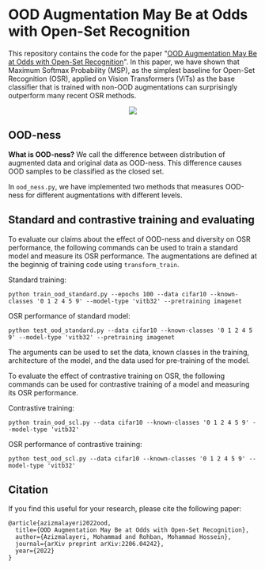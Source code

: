 # OOD Augmentation May Be at Odds with Open-Set Recognition

This repository contains the code for the paper "[OOD Augmentation May Be at Odds with Open-Set Recognition](https://arxiv.org/abs/2206.04242)". In this paper, we have shown that Maximum Softmax Probability (MSP), as the simplest baseline for Open-Set Recognition (OSR), applied on Vision Transformers (ViTs) as the base classifier that is trained with non-OOD augmentations can surprisingly outperform many recent OSR methods.


<p align="center">
  <img src="https://user-images.githubusercontent.com/72752732/190904647-30048ef7-db7d-4e3b-a682-6d35879e5de9.PNG" />
</p>

## OOD-ness

**What is OOD-ness?** We call the difference between distribution of augmented data and original data as OOD-ness. This difference causes OOD samples to be classified as the closed set. 

In `ood_ness.py`, we have implemented two methods that measures OOD-ness for different augmentations with different levels.

## Standard and contrastive training and evaluating

To evaluate our claims about the effect of OOD-ness and diversity on OSR performance, the following commands can be used to train a standard model and measure its OSR performance. The augmentations are defined at the beginnig of training code using `transform_train`.

Standard training:
```
python train_ood_standard.py --epochs 100 --data cifar10 --known-classes '0 1 2 4 5 9' --model-type 'vitb32' --pretraining imagenet
```

OSR performance of standard model:
```
python test_ood_standard.py --data cifar10 --known-classes '0 1 2 4 5 9' --model-type 'vitb32' --pretraining imagenet
```

The arguments can be used to set the data, known classes in the training, architecture of the model, and the data used for pre-training of the model. 

To evaluate the effect of contrastive training on OSR, the following commands can be used for contrastive training of a model and measuring its OSR performance.

Contrastive training:
```
python train_ood_scl.py --data cifar10 --known-classes '0 1 2 4 5 9' --model-type 'vitb32'
```

OSR performance of contrastive training:
```
python test_ood_scl.py --data cifar10 --known-classes '0 1 2 4 5 9' --model-type 'vitb32'
```

## Citation

If you find this useful for your research, please cite the following paper:
```
@article{azizmalayeri2022ood,
  title={OOD Augmentation May Be at Odds with Open-Set Recognition},
  author={Azizmalayeri, Mohammad and Rohban, Mohammad Hossein},
  journal={arXiv preprint arXiv:2206.04242},
  year={2022}
}
```
